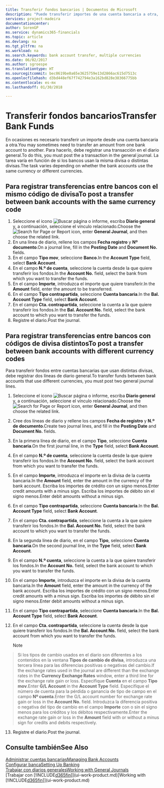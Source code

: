 ```yaml
---
title: Transferir fondos bancarios | Documentos de Microsoft
description: "Puede transferir importes de una cuenta bancaria a otra, con divisas distintas, registrando la transacción en el diario general."
services: project-madeira
documentationcenter: 
author: SorenGP
ms.service: dynamics365-financials
ms.topic: article
ms.devlang: na
ms.tgt_pltfrm: na
ms.workload: na
ms.search.keywords: bank account transfer, multiple currencies
ms.date: 06/02/2017
ms.author: sgroespe
ms.translationtype: HT
ms.sourcegitcommit: bec0619be0a65e3625759e13d2866ac615d7513c
ms.openlocfilehash: d3bd448ef67f742794e3a162bd828e38366775bb
ms.contentlocale: es-mx
ms.lasthandoff: 01/30/2018

---
```

# <a name="transfer-bank-funds"></a><span data-ttu-id="4d8e7-103">Transferir fondos bancarios</span><span class="sxs-lookup"><span data-stu-id="4d8e7-103">Transfer Bank Funds</span></span>
<span data-ttu-id="4d8e7-104">En ocasiones es necesario transferir un importe desde una cuenta bancaria a otra.</span><span class="sxs-lookup"><span data-stu-id="4d8e7-104">You may sometimes need to transfer an amount from one bank account to another.</span></span> <span data-ttu-id="4d8e7-105">Para hacerlo, debe registrar una transacción en el diario general.</span><span class="sxs-lookup"><span data-stu-id="4d8e7-105">To do this, you must post the a transaction in the general journal.</span></span> <span data-ttu-id="4d8e7-106">La tarea varía en función de si los bancos usan la misma divisa o distintas divisas.</span><span class="sxs-lookup"><span data-stu-id="4d8e7-106">The task varies depending on whether the bank accounts use the same currency or different currencies.</span></span>

## <a name="to-post-a-transfer-between-bank-accounts-with-the-same-currency-code"></a><span data-ttu-id="4d8e7-107">Para registrar transferencias entre bancos con el mismo código de divisa</span><span class="sxs-lookup"><span data-stu-id="4d8e7-107">To post a transfer between bank accounts with the same currency code</span></span>
1. <span data-ttu-id="4d8e7-108">Seleccione el icono ![Buscar página o informe](media/ui-search/search_small.png "icono Buscar página o informe"), escriba **Diario general** y, a continuación, seleccione el vínculo relacionado.</span><span class="sxs-lookup"><span data-stu-id="4d8e7-108">Choose the ![Search for Page or Report](media/ui-search/search_small.png "Search for Page or Report icon") icon, enter **General Journal**, and then choose the related link.</span></span>
2. <span data-ttu-id="4d8e7-109">En una línea de diario, rellene los campos **Fecha registro** y **Nº documento**.</span><span class="sxs-lookup"><span data-stu-id="4d8e7-109">On a journal line, fill in the **Posting Date** and **Document No.** fields.</span></span>
3. <span data-ttu-id="4d8e7-110">En el campo **Tipo mov**, seleccione **Banco**.</span><span class="sxs-lookup"><span data-stu-id="4d8e7-110">In the **Account Type** field, select **Bank Account**.</span></span>
4. <span data-ttu-id="4d8e7-111">En el campo **N.º de cuenta**, seleccione la cuenta desde la que quiere transferir los fondos.</span><span class="sxs-lookup"><span data-stu-id="4d8e7-111">In the **Account No.** field, select the bank from which you want to transfer the funds.</span></span>
5. <span data-ttu-id="4d8e7-112">En el campo **Importe**, introduzca el importe que quiere transferir.</span><span class="sxs-lookup"><span data-stu-id="4d8e7-112">In the **Amount** field, enter the amount to be transferred.</span></span>
6. <span data-ttu-id="4d8e7-113">En el campo **Tipo contrapartida**, seleccione **Cuenta bancaria**.</span><span class="sxs-lookup"><span data-stu-id="4d8e7-113">In the **Bal. Account Type** field, select **Bank Account**.</span></span>
7. <span data-ttu-id="4d8e7-114">En el campo **Cta. contrapartida**, seleccione la cuenta a la que quiere transferir los fondos.</span><span class="sxs-lookup"><span data-stu-id="4d8e7-114">In the **Bal. Account No.** field, select the bank account to which you want to transfer the funds.</span></span>
8. <span data-ttu-id="4d8e7-115">Registre el diario.</span><span class="sxs-lookup"><span data-stu-id="4d8e7-115">Post the journal.</span></span>

## <a name="to-post-a-transfer-between-bank-accounts-with-different-currency-codes"></a><span data-ttu-id="4d8e7-116">Para registrar transferencias entre bancos con códigos de divisa distintos</span><span class="sxs-lookup"><span data-stu-id="4d8e7-116">To post a transfer between bank accounts with different currency codes</span></span>
<span data-ttu-id="4d8e7-117">Para transferir fondos entre cuentas bancarias que usan distintas divisas, debe registrar dos líneas de diario general.</span><span class="sxs-lookup"><span data-stu-id="4d8e7-117">To transfer funds between bank accounts that use different currencies, you must post two general journal lines.</span></span>

1. <span data-ttu-id="4d8e7-118">Seleccione el icono ![Buscar página o informe](media/ui-search/search_small.png "icono Buscar página o informe"), escriba **Diario general** y, a continuación, seleccione el vínculo relacionado.</span><span class="sxs-lookup"><span data-stu-id="4d8e7-118">Choose the ![Search for Page or Report](media/ui-search/search_small.png "Search for Page or Report icon") icon, enter **General Journal**, and then choose the related link.</span></span>
2. <span data-ttu-id="4d8e7-119">Cree dos líneas de diario y rellene los campos **Fecha de registro** y **N.º de documento**.</span><span class="sxs-lookup"><span data-stu-id="4d8e7-119">Create two journal lines, and fill in the **Posting Date** and **Document No.** fields.</span></span>
3. <span data-ttu-id="4d8e7-120">En la primera línea de diario, en el campo **Tipo**, seleccione **Cuenta bancaria**.</span><span class="sxs-lookup"><span data-stu-id="4d8e7-120">On the first journal line, in the **Type** field, select **Bank Account**.</span></span>
4. <span data-ttu-id="4d8e7-121">En el campo **N.º de cuenta**, seleccione la cuenta desde la que quiere transferir los fondos.</span><span class="sxs-lookup"><span data-stu-id="4d8e7-121">In the **Account No.** field, select the bank account from which you want to transfer the funds.</span></span>
5. <span data-ttu-id="4d8e7-122">En el campo **Importe**, introduzca el importe en la divisa de la cuenta bancaria.</span><span class="sxs-lookup"><span data-stu-id="4d8e7-122">In the **Amount** field, enter the amount in the currency of the bank account.</span></span> <span data-ttu-id="4d8e7-123">Escriba los importes de crédito con un signo menos.</span><span class="sxs-lookup"><span data-stu-id="4d8e7-123">Enter credit amounts with a minus sign.</span></span> <span data-ttu-id="4d8e7-124">Escriba los importes de débito sin el signo menos.</span><span class="sxs-lookup"><span data-stu-id="4d8e7-124">Enter debit amounts without a minus sign.</span></span>
6. <span data-ttu-id="4d8e7-125">En el campo **Tipo contrapartida**, seleccione **Cuenta bancaria**.</span><span class="sxs-lookup"><span data-stu-id="4d8e7-125">In the **Bal. Account Type** field, select **Bank Account**.</span></span>
7. <span data-ttu-id="4d8e7-126">En el campo **Cta. contrapartida**, seleccione la cuenta a la que quiere transferir los fondos.</span><span class="sxs-lookup"><span data-stu-id="4d8e7-126">In the **Bal. Account No.** field, select the bank account to which you want to transfer the funds.</span></span>
8. <span data-ttu-id="4d8e7-127">En la segunda línea de diario, en el campo **Tipo**, seleccione **Cuenta bancaria**.</span><span class="sxs-lookup"><span data-stu-id="4d8e7-127">On the second journal line, in the **Type** field, select **Bank Account**.</span></span>
9. <span data-ttu-id="4d8e7-128">En el campo **N.º cuenta**, seleccione la cuenta a la que quiere transferir los fondos.</span><span class="sxs-lookup"><span data-stu-id="4d8e7-128">In the **Account No.** field, select the bank account to which you want to transfer the funds.</span></span>
10. <span data-ttu-id="4d8e7-129">En el campo **Importe**, introduzca el importe en la divisa de la cuenta bancaria.</span><span class="sxs-lookup"><span data-stu-id="4d8e7-129">In the **Amount** field, enter the amount in the currency of the bank account.</span></span> <span data-ttu-id="4d8e7-130">Escriba los importes de crédito con un signo menos.</span><span class="sxs-lookup"><span data-stu-id="4d8e7-130">Enter credit amounts with a minus sign.</span></span> <span data-ttu-id="4d8e7-131">Escriba los importes de débito sin el signo menos.</span><span class="sxs-lookup"><span data-stu-id="4d8e7-131">Enter debit amounts without a minus sign.</span></span>
11. <span data-ttu-id="4d8e7-132">En el campo **Tipo contrapartida**, seleccione **Cuenta bancaria**.</span><span class="sxs-lookup"><span data-stu-id="4d8e7-132">In the **Bal. Account Type** field, select **Bank Account**.</span></span>  
12. <span data-ttu-id="4d8e7-133">En el campo **Cta. contrapartida**, seleccione la cuenta desde la que quiere transferir los fondos.</span><span class="sxs-lookup"><span data-stu-id="4d8e7-133">In the **Bal. Account No.** field, select the bank account from which you want to transfer the funds.</span></span>

    > [!NOTE]  
>   <span data-ttu-id="4d8e7-134">Si los tipos de cambio usados en el diario son diferentes a los contenidos en la ventana **Tipos de cambio de divisa**, introduzca una tercera línea para las diferencias positivas o negativas del cambio.</span><span class="sxs-lookup"><span data-stu-id="4d8e7-134">If the exchange rates used in the journal are different than the exchange rates in the **Currency Exchange Rates** window, enter a third line for the exchange rate gain or loss.</span></span> <span data-ttu-id="4d8e7-135">Especifique **Cuenta** en el campo **Tipo mov**.</span><span class="sxs-lookup"><span data-stu-id="4d8e7-135">Enter **G/L Account** in the **Account Type** field.</span></span> <span data-ttu-id="4d8e7-136">Especifique el número de cuenta para la pérdida o ganancia de tipo de campo en el campo **Nº cuenta**.</span><span class="sxs-lookup"><span data-stu-id="4d8e7-136">Enter the G/L account number for exchange rate gain or loss in the **Account No.** field.</span></span> <span data-ttu-id="4d8e7-137">Introduzca la diferencia positiva o negativa del tipo de cambio en el campo **Importe** con o sin el signo menos para los créditos y los débitos respectivamente.</span><span class="sxs-lookup"><span data-stu-id="4d8e7-137">Enter the exchange rate gain or loss in the **Amount** field with or without a minus sign for credits and debits respectively.</span></span>
13. <span data-ttu-id="4d8e7-138">Registre el diario.</span><span class="sxs-lookup"><span data-stu-id="4d8e7-138">Post the journal.</span></span>

## <a name="see-also"></a><span data-ttu-id="4d8e7-139">Consulte también</span><span class="sxs-lookup"><span data-stu-id="4d8e7-139">See Also</span></span>
[<span data-ttu-id="4d8e7-140">Administrar cuentas bancarias</span><span class="sxs-lookup"><span data-stu-id="4d8e7-140">Managing Bank Accounts</span></span>](bank-manage-bank-accounts.md)  
[<span data-ttu-id="4d8e7-141">Configurar banca</span><span class="sxs-lookup"><span data-stu-id="4d8e7-141">Setting Up Banking</span></span>](bank-setup-banking.md)  
[<span data-ttu-id="4d8e7-142">Trabajar con diarios generales</span><span class="sxs-lookup"><span data-stu-id="4d8e7-142">Working with General Journals</span></span>](ui-work-general-journals.md)  
<span data-ttu-id="4d8e7-143">[Trabajar con [!INCLUDE[d365fin](includes/d365fin_md.md)]](ui-work-product.md)</span><span class="sxs-lookup"><span data-stu-id="4d8e7-143">[Working with [!INCLUDE[d365fin](includes/d365fin_md.md)]](ui-work-product.md)</span></span>

